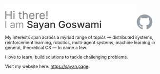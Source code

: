 <p float="left">
    <img src="intro.svg" width="85%"/>
    <img src="octocat.svg" width="10%"/>
</p>

My interests span across a myriad range of topics — distributed systems, reinforcement learning, robotics, multi-agent systems, machine learning in general, theoretical CS — to name a few.

I love to learn, build solutions to tackle challenging problems.

Visit my website here: https://sayan.page.
